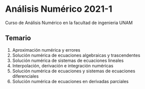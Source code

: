 # Análisis Numérico 2021-1

Curso de Análisis Numérico en la facultad de ingenieria UNAM 

## Temario

1. Aproximación numérica y errores
2. Solución numérica de ecuaciones algebraicas y trascendentes
3. Solución numérica de sistemas de ecuaciones lineales
4. Interpolación, derivación e integración numéricas 
5. Solución numérica de ecuaciones y sistemas de ecuaciones diferenciales 
6. Solución numérica de ecuaciones en derivadas parciales


